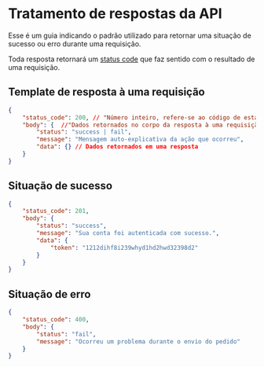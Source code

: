 # Tratamento de respostas da API

Esse é um guia indicando o padrão utilizado para retornar uma situação de sucesso ou erro durante uma requisição.

Toda resposta retornará um [status code](https://developer.mozilla.org/pt-BR/docs/Web/HTTP/Status) que faz sentido com o resultado de uma requisição.

## Template de resposta à uma requisição
```json
{ 
    "status_code": 200, // "Número inteiro, refere-se ao código de estado de uma resposta no HTTP"
    "body": {  //"Dados retornados no corpo da resposta à uma requisição"
        "status": "success | fail",
        "message": "Mensagem auto-explicativa da ação que ocorreu",
        "data": {} // Dados retornados em uma resposta
    }
}
```

## Situação de sucesso
```json
{
    "status_code": 201,
    "body": {
        "status": "success",
        "message": "Sua conta foi autenticada com sucesso.",
        "data": {
            "token": "1212dihf8i239whyd1hd2hwd32398d2"
        }
    }
}
```

## Situação de erro
```json
{
    "status_code": 400,
    "body": {
        "status": "fail",
        "message": "Ocorreu um problema durante o envio do pedido"
    }
}
```
